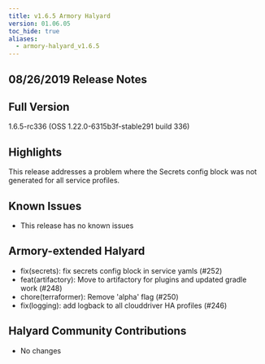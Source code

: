 ```yaml
---
title: v1.6.5 Armory Halyard
version: 01.06.05
toc_hide: true
aliases:
  - armory-halyard_v1.6.5
---
```


## 08/26/2019 Release Notes

## Full Version
1.6.5-rc336 (OSS 1.22.0-6315b3f-stable291 build 336)

## Highlights

This release addresses a problem where the Secrets config block was not generated for all service profiles.


## Known Issues
- This release has no known issues

## Armory-extended Halyard
 - fix(secrets): fix secrets config block in service yamls (#252)
 - feat(artifactory): Move to artifactory for plugins and updated gradle work (#248)
 - chore(terraformer): Remove 'alpha' flag (#250)
 - fix(logging): add logback to all clouddriver HA profiles (#246)

##  Halyard Community Contributions
- No changes
